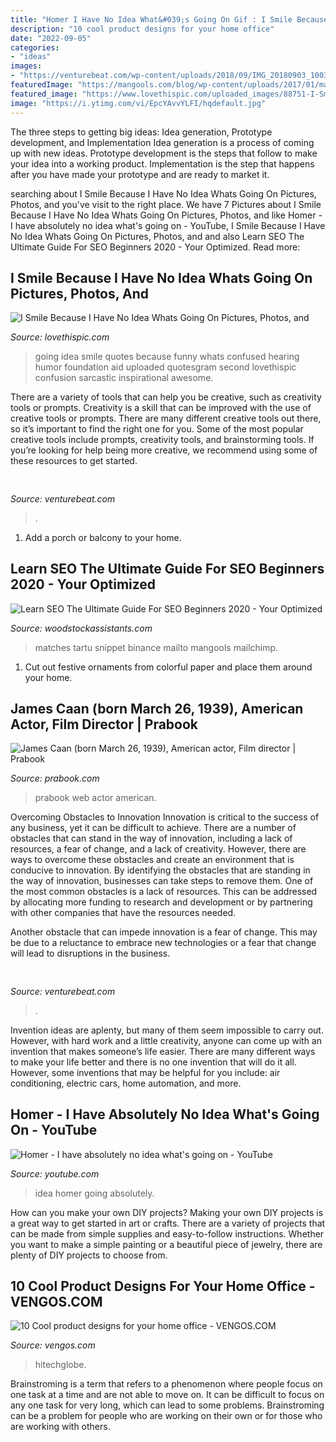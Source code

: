 ```yaml
---
title: "Homer I Have No Idea What&#039;s Going On Gif : I Smile Because I Have No Idea Whats Going On Pictures, Photos, And"
description: "10 cool product designs for your home office"
date: "2022-09-05"
categories:
- "ideas"
images:
- "https://venturebeat.com/wp-content/uploads/2018/09/IMG_20180903_100317.jpg?w=664"
featuredImage: "https://mangools.com/blog/wp-content/uploads/2017/01/mangools-seo-academy-part-2-search-engines-snippet-google.png"
featured_image: "https://www.lovethispic.com/uploaded_images/88751-I-Smile-Because-I-Have-No-Idea-Whats-Going-On.jpg"
image: "https://i.ytimg.com/vi/EpcYAvvYLFI/hqdefault.jpg"
---
```



The three steps to getting big ideas: Idea generation, Prototype development, and Implementation
Idea generation is a process of coming up with new ideas. Prototype development is the steps that follow to make your idea into a working product. Implementation is the step that happens after you have made your prototype and are ready to market it.

	

		
searching about I Smile Because I Have No Idea Whats Going On Pictures, Photos, and you've visit to the right place. We have 7 Pictures about I Smile Because I Have No Idea Whats Going On Pictures, Photos, and like Homer - I have absolutely no idea what&#039;s going on - YouTube, I Smile Because I Have No Idea Whats Going On Pictures, Photos, and and also Learn SEO The Ultimate Guide For SEO Beginners 2020 - Your Optimized. Read more:
		
    
## I Smile Because I Have No Idea Whats Going On Pictures, Photos, And

<img loading=lazy src="https://www.lovethispic.com/uploaded_images/88751-I-Smile-Because-I-Have-No-Idea-Whats-Going-On.jpg" onerror="this.onerror=null;this.src='https://tse1.mm.bing.net/th?id=OIP.0bn0Z52Q5IgwFR64FRb9wQHaII&amp;pid=15.1';" alt="I Smile Because I Have No Idea Whats Going On Pictures, Photos, and">

_Source: lovethispic.com_

>going idea smile quotes because funny whats confused hearing humor foundation aid uploaded quotesgram second lovethispic confusion sarcastic inspirational awesome. 

	

There are a variety of tools that can help you be creative, such as creativity tools or prompts.
Creativity is a skill that can be improved with the use of creative tools or prompts. There are many different creative tools out there, so it’s important to find the right one for you. Some of the most popular creative tools include prompts, creativity tools, and brainstorming tools. If you’re looking for help being more creative, we recommend using some of these resources to get started.

    
## 

<img loading=lazy src="https://venturebeat.com/wp-content/uploads/2018/09/IMG_20180903_100317.jpg?w=664" onerror="this.onerror=null;this.src='https://tse4.mm.bing.net/th?id=OIP.RDcB-YLVyI_c210PUJidMgHaGr&amp;pid=15.1';" alt="">

_Source: venturebeat.com_

>. 

	

1. Add a porch or balcony to your home.

    
## Learn SEO The Ultimate Guide For SEO Beginners 2020 - Your Optimized

<img loading=lazy src="https://mangools.com/blog/wp-content/uploads/2017/01/mangools-seo-academy-part-2-search-engines-snippet-google.png" onerror="this.onerror=null;this.src='https://tse4.mm.bing.net/th?id=OIP.HBJBQUlvVC3qY85zlp86lAHaEM&amp;pid=15.1';" alt="Learn SEO The Ultimate Guide For SEO Beginners 2020 - Your Optimized">

_Source: woodstockassistants.com_

>matches tartu snippet binance mailto mangools mailchimp. 

	

1. Cut out festive ornaments from colorful paper and place them around your home.

    
## James Caan (born March 26, 1939), American Actor, Film Director | Prabook

<img loading=lazy src="https://prabook.com/web/show-photo.jpg?id=1399202" onerror="this.onerror=null;this.src='https://tse4.mm.bing.net/th?id=OIP.Hhy79EpUUg56ZNKf_KejXAAAAA&amp;pid=15.1';" alt="James Caan (born March 26, 1939), American actor, Film director | Prabook">

_Source: prabook.com_

>prabook web actor american. 

	

Overcoming Obstacles to Innovation
Innovation is critical to the success of any business, yet it can be difficult to achieve. There are a number of obstacles that can stand in the way of innovation, including a lack of resources, a fear of change, and a lack of creativity. However, there are ways to overcome these obstacles and create an environment that is conducive to innovation.
By identifying the obstacles that are standing in the way of innovation, businesses can take steps to remove them. One of the most common obstacles is a lack of resources. This can be addressed by allocating more funding to research and development or by partnering with other companies that have the resources needed.

Another obstacle that can impede innovation is a fear of change. This may be due to a reluctance to embrace new technologies or a fear that change will lead to disruptions in the business.

    
## 

<img loading=lazy src="https://venturebeat.com/wp-content/uploads/2018/09/IMG_20180903_103915.jpg?w=800" onerror="this.onerror=null;this.src='https://tse3.mm.bing.net/th?id=OIP.HjLRAU18nTT15eYAKRHyLAHaFj&amp;pid=15.1';" alt="">

_Source: venturebeat.com_

>. 

	

Invention ideas are aplenty, but many of them seem impossible to carry out. However, with hard work and a little creativity, anyone can come up with an invention that makes someone’s life easier. There are many different ways to make your life better and there is no one invention that will do it all. However, some inventions that may be helpful for you include: air conditioning, electric cars, home automation, and more.

    
## Homer - I Have Absolutely No Idea What&#039;s Going On - YouTube

<img loading=lazy src="https://i.ytimg.com/vi/EpcYAvvYLFI/hqdefault.jpg" onerror="this.onerror=null;this.src='https://tse2.mm.bing.net/th?id=OIP.l89Y-TsdkmbgqNB9IsezPwEsDh&amp;pid=15.1';" alt="Homer - I have absolutely no idea what&#039;s going on - YouTube">

_Source: youtube.com_

>idea homer going absolutely. 

	

How can you make your own DIY projects?
Making your own DIY projects is a great way to get started in art or crafts. There are a variety of projects that can be made from simple supplies and easy-to-follow instructions. Whether you want to make a simple painting or a beautiful piece of jewelry, there are plenty of DIY projects to choose from.

    
## 10 Cool Product Designs For Your Home Office - VENGOS.COM

<img loading=lazy src="https://thegadgetflow.com/wp-content/uploads/2020/10/Cool-product-designs-for-your-home-office.jpg" onerror="this.onerror=null;this.src='https://tse3.mm.bing.net/th?id=OIP.k0pSCtfcwJ35ZO__Pf6KjgHaEK&amp;pid=15.1';" alt="10 Cool product designs for your home office - VENGOS.COM">

_Source: vengos.com_

>hitechglobe. 

	

Brainstroming is a term that refers to a phenomenon where people focus on one task at a time and are not able to move on. It can be difficult to focus on any one task for very long, which can lead to some problems. Brainstroming can be a problem for people who are working on their own or for those who are working with others.

